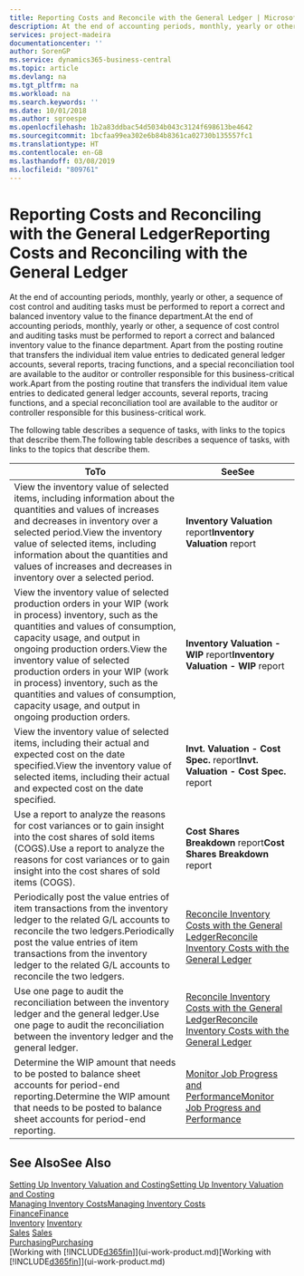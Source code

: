 ```yaml
---
title: Reporting Costs and Reconcile with the General Ledger | Microsoft Docs
description: At the end of accounting periods, monthly, yearly or other, a sequence of cost control and auditing tasks must be performed to report a correct and balanced inventory value to the finance department. Apart from the posting routine that transfers the individual item value entries to dedicated general ledger accounts, several reports, tracing functions, and a special reconciliation tool are available to the auditor or controller responsible for this business-critical work.
services: project-madeira
documentationcenter: ''
author: SorenGP
ms.service: dynamics365-business-central
ms.topic: article
ms.devlang: na
ms.tgt_pltfrm: na
ms.workload: na
ms.search.keywords: ''
ms.date: 10/01/2018
ms.author: sgroespe
ms.openlocfilehash: 1b2a83ddbac54d5034b043c3124f698613be4642
ms.sourcegitcommit: 1bcfaa99ea302e6b84b8361ca02730b135557fc1
ms.translationtype: HT
ms.contentlocale: en-GB
ms.lasthandoff: 03/08/2019
ms.locfileid: "809761"
---
```

# <a name="reporting-costs-and-reconciling-with-the-general-ledger"></a><span data-ttu-id="89452-104">Reporting Costs and Reconciling with the General Ledger</span><span class="sxs-lookup"><span data-stu-id="89452-104">Reporting Costs and Reconciling with the General Ledger</span></span>
<span data-ttu-id="89452-105">At the end of accounting periods, monthly, yearly or other, a sequence of cost control and auditing tasks must be performed to report a correct and balanced inventory value to the finance department.</span><span class="sxs-lookup"><span data-stu-id="89452-105">At the end of accounting periods, monthly, yearly or other, a sequence of cost control and auditing tasks must be performed to report a correct and balanced inventory value to the finance department.</span></span> <span data-ttu-id="89452-106">Apart from the posting routine that transfers the individual item value entries to dedicated general ledger accounts, several reports, tracing functions, and a special reconciliation tool are available to the auditor or controller responsible for this business-critical work.</span><span class="sxs-lookup"><span data-stu-id="89452-106">Apart from the posting routine that transfers the individual item value entries to dedicated general ledger accounts, several reports, tracing functions, and a special reconciliation tool are available to the auditor or controller responsible for this business-critical work.</span></span>  

 <span data-ttu-id="89452-107">The following table describes a sequence of tasks, with links to the topics that describe them.</span><span class="sxs-lookup"><span data-stu-id="89452-107">The following table describes a sequence of tasks, with links to the topics that describe them.</span></span>   

|<span data-ttu-id="89452-108">**To**</span><span class="sxs-lookup"><span data-stu-id="89452-108">**To**</span></span>|<span data-ttu-id="89452-109">**See**</span><span class="sxs-lookup"><span data-stu-id="89452-109">**See**</span></span>|  
|------------|-------------|  
|<span data-ttu-id="89452-110">View the inventory value of selected items, including information about the quantities and values of increases and decreases in inventory over a selected period.</span><span class="sxs-lookup"><span data-stu-id="89452-110">View the inventory value of selected items, including information about the quantities and values of increases and decreases in inventory over a selected period.</span></span>|<span data-ttu-id="89452-111">**Inventory Valuation** report</span><span class="sxs-lookup"><span data-stu-id="89452-111">**Inventory Valuation** report</span></span>|  
|<span data-ttu-id="89452-112">View the inventory value of selected production orders in your WIP (work in process) inventory, such as the quantities and values of consumption, capacity usage, and output in ongoing production orders.</span><span class="sxs-lookup"><span data-stu-id="89452-112">View the inventory value of selected production orders in your WIP (work in process) inventory, such as the quantities and values of consumption, capacity usage, and output in ongoing production orders.</span></span>|<span data-ttu-id="89452-113">**Inventory Valuation - WIP** report</span><span class="sxs-lookup"><span data-stu-id="89452-113">**Inventory Valuation - WIP** report</span></span>|  
|<span data-ttu-id="89452-114">View the inventory value of selected items, including their actual and expected cost on the date specified.</span><span class="sxs-lookup"><span data-stu-id="89452-114">View the inventory value of selected items, including their actual and expected cost on the date specified.</span></span>|<span data-ttu-id="89452-115">**Invt. Valuation - Cost Spec.** report</span><span class="sxs-lookup"><span data-stu-id="89452-115">**Invt. Valuation - Cost Spec.** report</span></span>|  
|<span data-ttu-id="89452-116">Use a report to analyze the reasons for cost variances or to gain insight into the cost shares of sold items (COGS).</span><span class="sxs-lookup"><span data-stu-id="89452-116">Use a report to analyze the reasons for cost variances or to gain insight into the cost shares of sold items (COGS).</span></span>|<span data-ttu-id="89452-117">**Cost Shares Breakdown** report</span><span class="sxs-lookup"><span data-stu-id="89452-117">**Cost Shares Breakdown** report</span></span>|  
|<span data-ttu-id="89452-118">Periodically post the value entries of item transactions from the inventory ledger to the related G/L accounts to reconcile the two ledgers.</span><span class="sxs-lookup"><span data-stu-id="89452-118">Periodically post the value entries of item transactions from the inventory ledger to the related G/L accounts to reconcile the two ledgers.</span></span>|[<span data-ttu-id="89452-119">Reconcile Inventory Costs with the General Ledger</span><span class="sxs-lookup"><span data-stu-id="89452-119">Reconcile Inventory Costs with the General Ledger</span></span>](finance-how-to-post-inventory-costs-to-the-general-ledger.md)|  
|<span data-ttu-id="89452-120">Use one page to audit the reconciliation between the inventory ledger and the general ledger.</span><span class="sxs-lookup"><span data-stu-id="89452-120">Use one page to audit the reconciliation between the inventory ledger and the general ledger.</span></span>|[<span data-ttu-id="89452-121">Reconcile Inventory Costs with the General Ledger</span><span class="sxs-lookup"><span data-stu-id="89452-121">Reconcile Inventory Costs with the General Ledger</span></span>](finance-how-to-post-inventory-costs-to-the-general-ledger.md)|  
|<span data-ttu-id="89452-122">Determine the WIP amount that needs to be posted to balance sheet accounts for period-end reporting.</span><span class="sxs-lookup"><span data-stu-id="89452-122">Determine the WIP amount that needs to be posted to balance sheet accounts for period-end reporting.</span></span>|[<span data-ttu-id="89452-123">Monitor Job Progress and Performance</span><span class="sxs-lookup"><span data-stu-id="89452-123">Monitor Job Progress and Performance</span></span>](projects-how-monitor-progress-performance.md)|

## <a name="see-also"></a><span data-ttu-id="89452-124">See Also</span><span class="sxs-lookup"><span data-stu-id="89452-124">See Also</span></span>  
[<span data-ttu-id="89452-125">Setting Up Inventory Valuation and Costing</span><span class="sxs-lookup"><span data-stu-id="89452-125">Setting Up Inventory Valuation and Costing</span></span>](finance-set-up-inventory-valuation-and-costing.md)  
[<span data-ttu-id="89452-126">Managing Inventory Costs</span><span class="sxs-lookup"><span data-stu-id="89452-126">Managing Inventory Costs</span></span>](finance-manage-inventory-costs.md)  
[<span data-ttu-id="89452-127">Finance</span><span class="sxs-lookup"><span data-stu-id="89452-127">Finance</span></span>](finance.md)  
<span data-ttu-id="89452-128">[Inventory](inventory-manage-inventory.md) </span><span class="sxs-lookup"><span data-stu-id="89452-128">[Inventory](inventory-manage-inventory.md) </span></span>  
<span data-ttu-id="89452-129">[Sales](sales-manage-sales.md) </span><span class="sxs-lookup"><span data-stu-id="89452-129">[Sales](sales-manage-sales.md) </span></span>  
[<span data-ttu-id="89452-130">Purchasing</span><span class="sxs-lookup"><span data-stu-id="89452-130">Purchasing</span></span>](purchasing-manage-purchasing.md)  
<span data-ttu-id="89452-131">[Working with [!INCLUDE[d365fin](includes/d365fin_md.md)]](ui-work-product.md)</span><span class="sxs-lookup"><span data-stu-id="89452-131">[Working with [!INCLUDE[d365fin](includes/d365fin_md.md)]](ui-work-product.md)</span></span>
